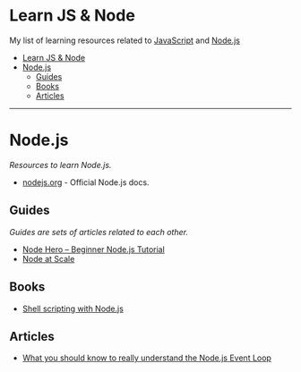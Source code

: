 # Learn JS & Node 

My list of learning resources related to [JavaScript](https://developer.mozilla.org/en-US/docs/Web/JavaScript) and [Node.js](https://nodejs.org)

- [Learn JS \& Node](#learn-js--node)
- [Node.js](#nodejs)
  - [Guides](#guides)
  - [Books](#books)
  - [Articles](#articles)

---

# Node.js
*Resources to learn Node.js.*
* [nodejs.org](https://nodejs.org) - Official Node.js docs.

## Guides
*Guides are sets of articles related to each other.*

* [Node Hero – Beginner Node.js Tutorial](https://blog.risingstack.com/node-hero-tutorial-getting-started-with-node-js)
* [Node at Scale](https://blog.risingstack.com/nodejs-at-scale-npm-best-practices)

## Books

* [Shell scripting with Node.js](https://exploringjs.com/nodejs-shell-scripting)

## Articles

* [What you should know to really understand the Node.js Event Loop](https://medium.com/the-node-js-collection/what-you-should-know-to-really-understand-the-node-js-event-loop-and-its-metrics-c4907b19da4c)